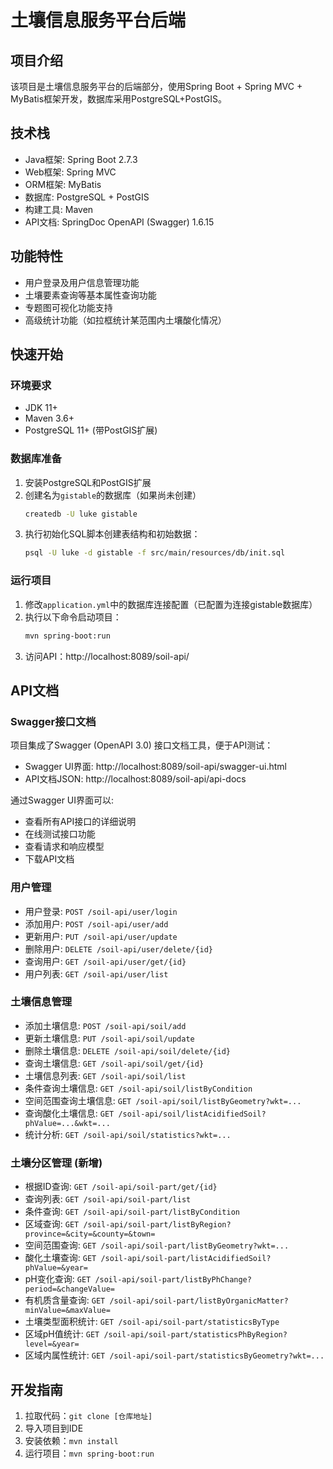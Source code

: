 # 土壤信息服务平台后端

## 项目介绍
该项目是土壤信息服务平台的后端部分，使用Spring Boot + Spring MVC + MyBatis框架开发，数据库采用PostgreSQL+PostGIS。

## 技术栈
- Java框架: Spring Boot 2.7.3
- Web框架: Spring MVC
- ORM框架: MyBatis
- 数据库: PostgreSQL + PostGIS
- 构建工具: Maven
- API文档: SpringDoc OpenAPI (Swagger) 1.6.15

## 功能特性
- 用户登录及用户信息管理功能
- 土壤要素查询等基本属性查询功能
- 专题图可视化功能支持
- 高级统计功能（如拉框统计某范围内土壤酸化情况）

## 快速开始

### 环境要求
- JDK 11+
- Maven 3.6+
- PostgreSQL 11+ (带PostGIS扩展)

### 数据库准备
1. 安装PostgreSQL和PostGIS扩展
2. 创建名为`gistable`的数据库（如果尚未创建）
   ```bash
   createdb -U luke gistable
   ```
3. 执行初始化SQL脚本创建表结构和初始数据：
   ```bash
   psql -U luke -d gistable -f src/main/resources/db/init.sql
   ```

### 运行项目
1. 修改`application.yml`中的数据库连接配置（已配置为连接gistable数据库）
2. 执行以下命令启动项目：
   ```bash
   mvn spring-boot:run
   ```
3. 访问API：http://localhost:8089/soil-api/

## API文档

### Swagger接口文档
项目集成了Swagger (OpenAPI 3.0) 接口文档工具，便于API测试：

- Swagger UI界面: http://localhost:8089/soil-api/swagger-ui.html
- API文档JSON: http://localhost:8089/soil-api/api-docs

通过Swagger UI界面可以:
- 查看所有API接口的详细说明
- 在线测试接口功能
- 查看请求和响应模型
- 下载API文档

### 用户管理
- 用户登录: `POST /soil-api/user/login`
- 添加用户: `POST /soil-api/user/add`
- 更新用户: `PUT /soil-api/user/update`
- 删除用户: `DELETE /soil-api/user/delete/{id}`
- 查询用户: `GET /soil-api/user/get/{id}`
- 用户列表: `GET /soil-api/user/list`

### 土壤信息管理
- 添加土壤信息: `POST /soil-api/soil/add`
- 更新土壤信息: `PUT /soil-api/soil/update`
- 删除土壤信息: `DELETE /soil-api/soil/delete/{id}`
- 查询土壤信息: `GET /soil-api/soil/get/{id}`
- 土壤信息列表: `GET /soil-api/soil/list`
- 条件查询土壤信息: `GET /soil-api/soil/listByCondition`
- 空间范围查询土壤信息: `GET /soil-api/soil/listByGeometry?wkt=...`
- 查询酸化土壤信息: `GET /soil-api/soil/listAcidifiedSoil?phValue=...&wkt=...`
- 统计分析: `GET /soil-api/soil/statistics?wkt=...`

### 土壤分区管理 (新增)
- 根据ID查询: `GET /soil-api/soil-part/get/{id}`
- 查询列表: `GET /soil-api/soil-part/list`
- 条件查询: `GET /soil-api/soil-part/listByCondition`
- 区域查询: `GET /soil-api/soil-part/listByRegion?province=&city=&county=&town=`
- 空间范围查询: `GET /soil-api/soil-part/listByGeometry?wkt=...`
- 酸化土壤查询: `GET /soil-api/soil-part/listAcidifiedSoil?phValue=&year=`
- pH变化查询: `GET /soil-api/soil-part/listByPhChange?period=&changeValue=`
- 有机质含量查询: `GET /soil-api/soil-part/listByOrganicMatter?minValue=&maxValue=`
- 土壤类型面积统计: `GET /soil-api/soil-part/statisticsByType`
- 区域pH值统计: `GET /soil-api/soil-part/statisticsPhByRegion?level=&year=`
- 区域内属性统计: `GET /soil-api/soil-part/statisticsByGeometry?wkt=...`

## 开发指南
1. 拉取代码：`git clone [仓库地址]`
2. 导入项目到IDE
3. 安装依赖：`mvn install`
4. 运行项目：`mvn spring-boot:run` 